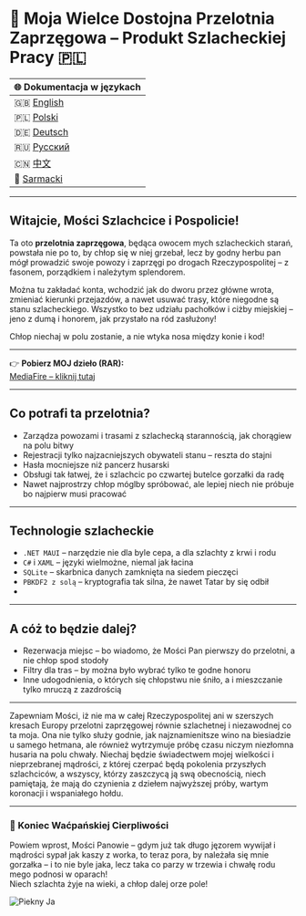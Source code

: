 # 🐎 Moja Wielce Dostojna Przelotnia Zaprzęgowa – Produkt Szlacheckiej Pracy 🇵🇱


| 🌐 Dokumentacja w językach |  
|---------------------------|  
| 🇬🇧 [English](README.md) |  
| 🇵🇱 [Polski](README-PL.md) |  
| 🇩🇪 [Deutsch](README-DE.md) |  
| 🇷🇺 [Русский](README-RU.md) |  
| 🇨🇳 [中文](README-ZH.md) |  
| 🏰 [Sarmacki](README-SARMACKI.md) |

---

## Witajcie, Mości Szlachcice i Pospolicie!

Ta oto **przelotnia zaprzęgowa**, będąca owocem mych szlacheckich starań, powstała nie po to, by chłop się w niej grzebał, lecz by godny herbu pan mógł prowadzić swoje powozy i zaprzęgi po drogach Rzeczypospolitej – z fasonem, porządkiem i należytym splendorem.

Można tu zakładać konta, wchodzić jak do dworu przez główne wrota, zmieniać kierunki przejazdów, a nawet usuwać trasy, które niegodne są stanu szlacheckiego. Wszystko to bez udziału pachołków i ciżby miejskiej – jeno z dumą i honorem, jak przystało na ród zasłużony!

Chłop niechaj w polu zostanie, a nie wtyka nosa między konie i kod!

---

👉 **Pobierz MOJ dzieło (RAR):**  
[MediaFire – kliknij tutaj](https://www.mediafire.com/file/jiod1vuoa9j1ulv/projekt.rar/file)

---

## Co potrafi ta przelotnia?

- Zarządza powozami i trasami z szlachecką starannością, jak chorągiew na polu bitwy  
- Rejestracji tylko najzacniejszych obywateli stanu – reszta do stajni  
- Hasła mocniejsze niż pancerz husarski 
- Obsługi tak łatwej, że i szlachcic po czwartej butelce gorzałki da radę  
- Nawet najprostrzy chłop móglby spróbować, ale lepiej niech nie próbuje bo najpierw musi pracować

---

## Technologie szlacheckie

- `.NET MAUI` – narzędzie nie dla byle cepa, a dla szlachty z krwi i rodu  
- `C#` i `XAML` – języki wielmożne, niemal jak łacina  
- `SQLite` – skarbnica danych zamknięta na siedem pieczęci  
- `PBKDF2 z solą` – kryptografia tak silna, że nawet Tatar by się odbił
- 
---

## A cóż to będzie dalej?

- Rezerwacja miejsc – bo wiadomo, że Mości Pan pierwszy do przelotni, a nie chłop spod stodoły  
- Filtry dla tras – by można było wybrać tylko te godne honoru  
- Inne udogodnienia, o których się chłopstwu nie śniło, a i mieszczanie tylko mruczą z zazdrością  

---

Zapewniam Mości, iż nie ma w całej Rzeczypospolitej ani w szerszych kresach Europy przelotni zaprzęgowej równie szlachetnej i niezawodnej co ta moja. Ona nie tylko służy godnie, jak najznamienitsze wino na biesiadzie u samego hetmana, ale również wytrzymuje próbę czasu niczym niezłomna husaria na polu chwały. Niechaj będzie świadectwem mojej wielkości i nieprzebranej mądrości, z której czerpać będą pokolenia przyszłych szlachciców, a wszyscy, którzy zaszczycą ją swą obecnością, niech pamiętają, że mają do czynienia z dziełem najwyższej próby, wartym koronacji i wspaniałego hołdu.


---

### 🏁 Koniec Waćpańskiej Cierpliwości

Powiem wprost, Mości Panowie – gdym już tak długo jęzorem wywijał i mądrości sypał jak kaszy z worka, to teraz pora, by należała się mnie gorzałka – i to nie byle jaka, lecz taka co parzy w trzewia i chwałę rodu mego podnosi w oparach!  
Niech szlachta żyje na wieki, a chłop dalej orze pole!

![Piekny Ja](https://hdtvpolska.com/wp-content/uploads/2023/10/1670-film-netflix.jpg)
